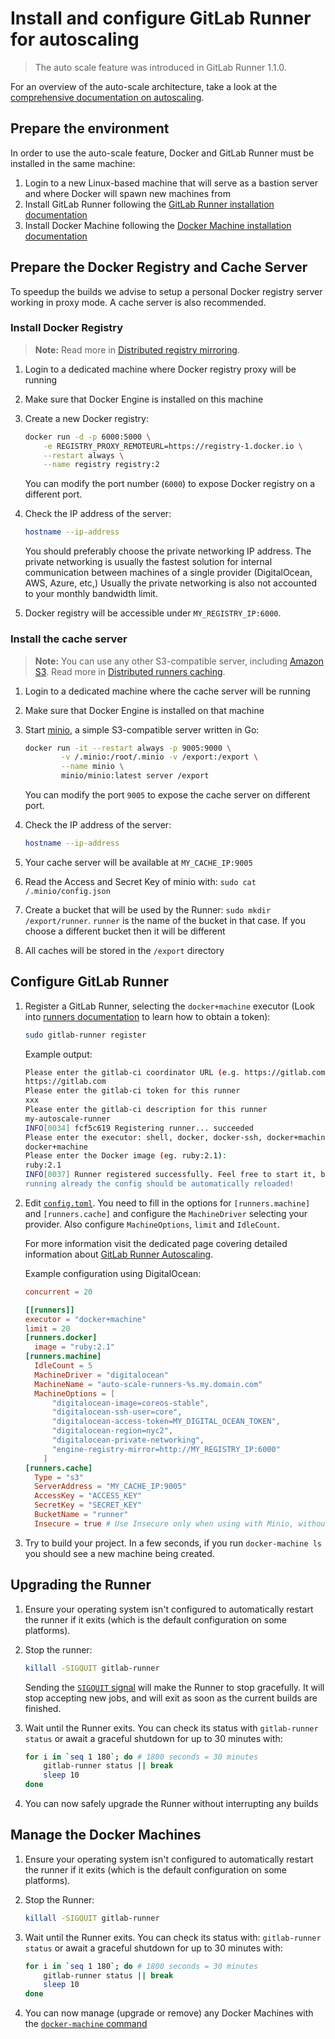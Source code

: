 # Install and configure GitLab Runner for autoscaling

> The auto scale feature was introduced in GitLab Runner 1.1.0.

For an overview of the auto-scale architecture, take a look at the
[comprehensive documentation on autoscaling](../configuration/autoscale.md).

## Prepare the environment

In order to use the auto-scale feature, Docker and GitLab Runner must be
installed in the same machine:

1. Login to a new Linux-based machine that will serve as a bastion server and
   where Docker will spawn new machines from
1. Install GitLab Runner following the
  [GitLab Runner installation documentation][runner-installation]
1. Install Docker Machine following the
  [Docker Machine installation documentation][docker-machine-installation]

## Prepare the Docker Registry and Cache Server

To speedup the builds we advise to setup a personal Docker registry server
working in proxy mode. A cache server is also recommended.

### Install Docker Registry

>**Note:**
Read more in [Distributed registry mirroring][registry].

1. Login to a dedicated machine where Docker registry proxy will be running
2. Make sure that Docker Engine is installed on this machine
3. Create a new Docker registry:

    ```bash
    docker run -d -p 6000:5000 \
        -e REGISTRY_PROXY_REMOTEURL=https://registry-1.docker.io \
        --restart always \
        --name registry registry:2
    ```

    You can modify the port number (`6000`) to expose Docker registry on a
    different port.

4. Check the IP address of the server:

    ```bash
    hostname --ip-address
    ```

    You should preferably choose the private networking IP address. The private
    networking is usually the fastest solution for internal communication
    between machines of a single provider (DigitalOcean, AWS, Azure, etc,)
    Usually the private networking is also not accounted to your monthly
    bandwidth limit.

5. Docker registry will be accessible under `MY_REGISTRY_IP:6000`.

### Install the cache server

>**Note:**
You can use any other S3-compatible server, including [Amazon S3][S3]. Read
more in [Distributed runners caching][caching].

1. Login to a dedicated machine where the cache server will be running
1. Make sure that Docker Engine is installed on that machine
1. Start [minio], a simple S3-compatible server written in Go:

    ```bash
    docker run -it --restart always -p 9005:9000 \
            -v /.minio:/root/.minio -v /export:/export \
            --name minio \
            minio/minio:latest server /export
    ```

    You can modify the port `9005` to expose the cache server on different port.

1. Check the IP address of the server:

    ```bash
    hostname --ip-address
    ```

1. Your cache server will be available at `MY_CACHE_IP:9005`
1. Read the Access and Secret Key of minio with: `sudo cat /.minio/config.json`
1. Create a bucket that will be used by the Runner: `sudo mkdir /export/runner`.
   `runner` is the name of the bucket in that case. If you choose a different
   bucket then it will be different
1. All caches will be stored in the `/export` directory

## Configure GitLab Runner

1. Register a GitLab Runner, selecting the `docker+machine` executor (Look into [runners documentation](http://doc.gitlab.com/ce/ci/runners/README.html) to learn how to obtain a token):

    ```bash
    sudo gitlab-runner register
    ```

    Example output:

    ```bash
    Please enter the gitlab-ci coordinator URL (e.g. https://gitlab.com )
    https://gitlab.com
    Please enter the gitlab-ci token for this runner
    xxx
    Please enter the gitlab-ci description for this runner
    my-autoscale-runner
    INFO[0034] fcf5c619 Registering runner... succeeded
    Please enter the executor: shell, docker, docker-ssh, docker+machine, docker-ssh+machine, ssh?
    docker+machine
    Please enter the Docker image (eg. ruby:2.1):
    ruby:2.1
    INFO[0037] Runner registered successfully. Feel free to start it, but if it's
    running already the config should be automatically reloaded!
    ```

1. Edit [`config.toml`][toml]. You need to fill in the options for
   `[runners.machine]` and `[runners.cache]` and configure the `MachineDriver`
   selecting your provider. Also configure `MachineOptions`, `limit` and
   `IdleCount`.

    For more information visit the dedicated page covering detailed information
    about [GitLab Runner Autoscaling][runner-autoscaling].

    Example configuration using DigitalOcean:

    ```toml
    concurrent = 20

    [[runners]]
    executor = "docker+machine"
    limit = 20
    [runners.docker]
      image = "ruby:2.1"
    [runners.machine]
      IdleCount = 5
      MachineDriver = "digitalocean"
      MachineName = "auto-scale-runners-%s.my.domain.com"
      MachineOptions = [
          "digitalocean-image=coreos-stable",
          "digitalocean-ssh-user=core",
          "digitalocean-access-token=MY_DIGITAL_OCEAN_TOKEN",
          "digitalocean-region=nyc2",
          "digitalocean-private-networking",
          "engine-registry-mirror=http://MY_REGISTRY_IP:6000"
        ]
    [runners.cache]
      Type = "s3"
      ServerAddress = "MY_CACHE_IP:9005"
      AccessKey = "ACCESS_KEY"
      SecretKey = "SECRET_KEY"
      BucketName = "runner"
      Insecure = true # Use Insecure only when using with Minio, without the TLS certificate enabled
    ```

1. Try to build your project. In a few seconds, if you run `docker-machine ls`
   you should see a new machine being created.

## Upgrading the Runner

1. Ensure your operating system isn't configured to automatically restart the
   runner if it exits (which is the default configuration on some platforms).

1. Stop the runner:

    ```bash
    killall -SIGQUIT gitlab-runner
    ```

    Sending the [`SIGQUIT` signal][signals] will make the Runner to stop
    gracefully. It will stop accepting new jobs, and will exit as soon as the
    current builds are finished.

1. Wait until the Runner exits. You can check its status with `gitlab-runner status`
    or await a graceful shutdown for up to 30 minutes with:

    ```bash
    for i in `seq 1 180`; do # 1800 seconds = 30 minutes
        gitlab-runner status || break
        sleep 10
    done
    ```

1. You can now safely upgrade the Runner without interrupting any builds

## Manage the Docker Machines

1. Ensure your operating system isn't configured to automatically restart the
   runner if it exits (which is the default configuration on some platforms).

1. Stop the Runner:

    ```bash
    killall -SIGQUIT gitlab-runner
    ```

1. Wait until the Runner exits. You can check its status with: `gitlab-runner status`
    or await a graceful shutdown for up to 30 minutes with:

    ```bash
    for i in `seq 1 180`; do # 1800 seconds = 30 minutes
        gitlab-runner status || break
        sleep 10
    done
    ```

1. You can now manage (upgrade or remove) any Docker Machines with the
   [`docker-machine` command][docker-machine]

[runner-installation]: https://gitlab.com/gitlab-org/gitlab-runner#installation
[docker-machine-installation]: https://docs.docker.com/machine/install-machine/
[runner-autoscaling]: ../configuration/autoscale.md
[s3]: https://aws.amazon.com/s3/
[minio]: https://www.minio.io/
[caching]: ../configuration/autoscale.md#distributed-runners-caching
[registry]: ../configuration/autoscale.md#distributed-docker-registry-mirroring
[toml]: ../commands/README.md#configuration-file
[signals]: ../commands/README.md#signals
[docker-machine]: https://docs.docker.com/machine/reference/
